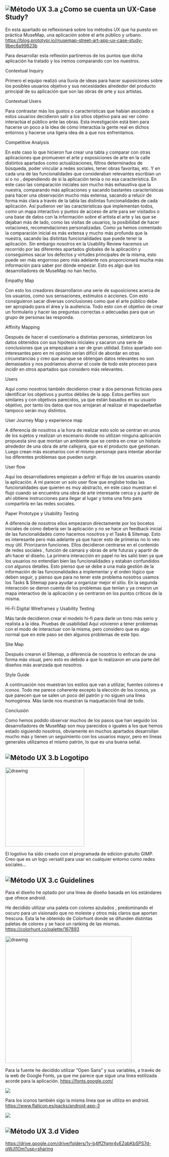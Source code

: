 
![Método UX](../img/moodboard.png) 3.a ¿Como se cuenta un UX-Case Study?
-----

En esta apartado se reflexionará sobre los métodos UX que ha puesto en práctica
MuseMap, una aplicación sobre el arte público y urbano.
https://blog.prototypr.io/musemap-street-art-app-ux-case-study-9bec6a99823b

Para desarrollar esta reflexión partiremos de los puntos que dicha aplicación ha tratado y los
iremos comparando con los nuestros.

Contextual Inquiry

Primero el equipo realizó una lluvia de ideas para hacer suposiciones sobre los posibles
usuarios objetivo y sus necesidades alrededor del producto principal de su aplicación que
son las obras de arte y sus artistas.

Contextual Users

Para contrastar más los gustos o características que habían asociado a estos usuarios
decidieron salir a los sitios objetivo para así ver cómo interactúa el público ante las obras.
Esta investigación está bien para hacerse un poco a la idea de cómo interactúa la gente real
en dichos entornos y hacerse una ligera idea de a que nos enfrentamos.

Competitive Analysis

En este caso lo que hicieron fue crear una tabla y comparar con otras aplicaciones que
promueven el arte y exposiciones de arte en la calle distintos apartados como
actualizaciones, filtros determinados de búsqueda, poder vincular a redes sociales, tener
obras favoritas, etc.
Y en cada una de las funcionalidades que consideraban relevantes escribían un si o no ,
dependiendo de si la aplicación tenía o no esa característica.
En este caso las comparación iniciales son mucho más exhaustiva que la nuestra,
comparando más aplicaciones y sacando bastantes características para hacer una
observación mucho más extensa, sacando a relucir de forma más clara a través de la tabla
las distintas funcionalidades de cada aplicación. Así pudieron ver las características que
implementan todos, como un mapa interactivo y puntos de acceso de arte para ser visitados
o una base de datos con la información sobre el artista el arte y las que se dejaban más de
lado, como las visitas de usuarios, la posibilidad de hacer votaciones, recomendaciones
personalizadas.
Como ya hemos comentado la comparación inicial es más extensa y mucho más profunda
que la nuestra, sacando las distintas funcionalidades que puede tener la aplicación. Sin
embargo nosotros en la Usability Review hacemos un recorrido por las diferentes apartados
globales de la aplicación y conseguimos sacar los defectos y virtudes principales de la
misma, esto puede ser más engorroso pero más adelante nos proporcionará mucha más
información para saber por dónde empezar. Esto es algo que los desarrolladores de
MuseMap no han hecho.

Empathy Map

Con esto los creadores desarrollaron una serie de suposiciones acerca de los usuarios,
como sus sensaciones, estímulos o acciones. Con esto consiguieron sacar diversas
conclusiones como que el arte público debe ser apropiado para el área y la audiencia. Todo
esto con el objetivo de crear un formulario y hacer las preguntas correctas o adecuadas
para que un grupo de personas las responda.

Affinity Mapping

Después de hacer el cuestionario a distintas personas, sintetizaron los datos obtenidos con
sus hipótesis iniciales y sacaron una serie de conclusiones que ya empezaban a ser de gran
utilidad.
Estos apartado son interesantes pero en mi opinión serían difícil de abordar en otras
circunstancias y creo que aunque se obtengan datos relevantes no son demasiados y nos
podríamos ahorrar el coste de todo este proceso para incidir en otros apartados que
considero más relevantes.

Users

Aquí como nosotros también decidieron crear a dos personas ficticias para identificar los
objetivos y puntos débiles de la app. Estos perfiles son similares y con objetivos parecidos,
ya que están basados en su usuario objetivo, por tanto los datos que nos arrojaran al
realizar el mapedaefaefae tampoco serán muy distintos.

User Journey Map y experience map

A diferencia de nosotros a la hora de realizar esto solo se centran en unos de los sujetos y
realizan un escenario donde no utilizan ninguna aplicación propuesta sino que montan un
ambiente que se centra en crear un historia alrededor de una obra de arte callejera, que es
el producto que gestionan.
Luego crean más escenarios con el mismo personaje para intentar abordar los diferentes
problemas que pueden surgir.

User flow

Aquí los desarrolladores empiezan a definir el flujo de los usuarios usando la aplicación. A
mi parecer un solo user flow que englobe todas las funcionalidades que quieren es muy
abstracto, en este caso muestran el flujo cuando se encuentra una obra de arte interesante
cerca y a partir de ahí obtiene instrucciones para llegar al lugar y toma una foto para
compartirla en las redes sociales.

Paper Prototype y Usability Testing

A diferencia de nosotros ellos empezaron directamente por los bocetos iniciales de cómo
debería ser la aplicación y no se hace un feedback inicial de las funcionalidades como
hacemos nosotros y el Tasks & Sitemap. Esto es interesante pero más adelante ya que
hacer esto de primeras no lo veo muy útil.
Priorizaron funciones. Ellos decidieron centrarse en el contenido de redes sociales , función
de cámara y obras de arte futuras y apartir de ahi hacer el diseño.
La primera interacción en papel no les salió bien ya que los usuarios no entendían bien las
funcionalidades y estaban confundidos con algunos detalles. Esto pienso que se debe a una
mala gestión de la información de las funcionalidades a implementar y el orden lógico que
deben seguir, y pienso que para no tener este problema nosotros usamos los Tasks &
Sitemap para ayudar a organizar mejor el sitio.
En la segunda interacción se dieron cuenta de los problemas que tenían y ya crearon un
mapa interactivo de la aplicación y se centraron en los puntos críticos de la misma.

Hi-Fi Digital Wireframes y Usability Testing

Más tarde decidieron crear el modelo hi-fi para darle un tono más serio y realista a la idea.
Pruebas de usabilidad
Aquí volvieron a tener problemas con el modo de interactuar con la misma, pero considero
que es algo normal que en este paso se den algunos problemas de este tipo.

Site Map

Después crearon el Sitemap, a diferencia de nosotros lo enfocan de una forma más visual,
pero esto es debido a que lo realizaron en una parte del diseños más avanzada que
nosotros.

Style Guide

A continuación nos muestran los estilos que van a utilizar, fuentes colores e iconos.
Todo me parece coherente excepto la elección de los iconos, ya que parecen que se salen
un poco del patrón y no siguen una línea homogénea.
Más tarde nos muestran la maquetación final de todo.

Conclusión

Como hemos podido observar muchos de los pasos que han seguido los desarrolladores de
MuseMap son muy parecidos o iguales a los que hemos estado siguiendo nosotros,
obviamente en muchos apartados desarrollan mucho más y tienen un seguimiento con los
usuarios mayor, pero en líneas generales utilizamos el mismo patrón, lo que es una buena
señal.

![Método UX](../img/landing-page.png)  3.b Logotipo
----

<img src="../img/LOGO.png" alt="drawing" width="250"/>

El logotivo ha sido creado con el programada de edicion gratuito GIMP.
Creo que es un logo versatil para usar en cualquier entorno como redes sociales...

![Método UX](../img/guidelines.png) 3.c Guidelines
----

Para el diseño he optado por una línea de diseño basada en los estándares que ofrece android.

He decidido utilizar una paleta con colores azulados , predominando el oscuro para un visionado que no moleste y otros más claros que aportan frescura.
Esta la he obtenido de Colorhunt donde se difunden distintas paletas de colores y se hace un ranking de las mismas.
https://colorhunt.co/palette/167893

<img src="color.png" alt="drawing" width="400"/>


Para la fuente he decidido utilizar “Open Sans” y sus variables, a través de la web de Google Fonts, ya que me parece que sigue una línea estilizada acorde para la aplicación.
https://fonts.google.com/

![](font.png)

Para los iconos también sigo la misma línea que se utiliza en android.
https://www.flaticon.es/packs/android-app-3

![](iconos.png)



![Método UX](../img/mockup.png)  3.d Video
----

https://drive.google.com/drive/folders/1y-b4ffZfqmr4vEZqbKbSPS7d-qWJl1Om?usp=sharing
